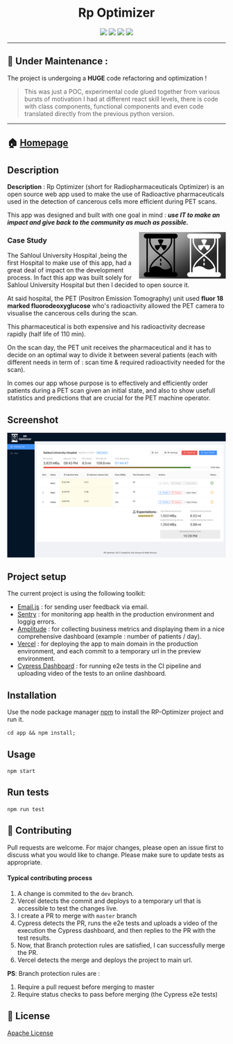 <h1  align="center"> Rp Optimizer </h1>

<p align="center">
    <a href="#" alt="React">
        <img src="https://img.shields.io/badge/react-%2320232a.svg?style=for-the-badge&logo=react&logoColor=%2361DAFB" /></a>
    <a href="#" alt="Ant-Design">
        <img src="https://img.shields.io/badge/-AntDesign-%230170FE?style=for-the-badge&logo=ant-design&logoColor=white" /></a>
    <a href="#" alt="Vercel">
        <img src="https://img.shields.io/badge/vercel-%23000000.svg?style=for-the-badge&logo=vercel&logoColor=white" /></a>
    <a href="#" alt="Cypress">
        <img src="https://img.shields.io/badge/-cypress-%23E5E5E5?style=for-the-badge&logo=cypress&logoColor=058a5e" /></a>

</p>

---
## 🚧 Under Maintenance :
The project is undergoing a **HUGE** code refactoring and optimization ! 
>This was just a POC, experimental code glued together from various bursts of motivation I had at different react skill levels, there is code with class components, functional components and even code translated directly from the previous python version.

---

## 🏠 [Homepage](https://rpo-ansnoussi.vercel.app)

## Description

**Description** : Rp Optimizer (short for Radiopharmaceuticals Optimizer) is an open source web app used to make the use of Radioactive pharmaceuticals used in the detection of cancerous cells more efficient during PET scans.

This app was designed and built with one goal in mind : **_use IT to make an impact and give back to the community as much as possible._**

<img align="right" width="200" src="./docs/bw.png">
<h3> Case Study </h3>

The Sahloul University Hospital ,being the first Hospital to make use of this app, had a great deal of impact on the development process. In fact this app was built solely for Sahloul University Hospital but then I decided to open source it.

At said hospital, the PET (Positron Emission Tomography) unit used **fluor 18 marked fluorodeoxyglucose** who's radioactivity allowed the PET camera to visualise the cancerous cells during the scan.

This pharmaceutical is both expensive and his radioactivity decrease rapidly (half life of 110 min).

On the scan day, the PET unit receives the pharmaceutical and it has to decide on an optimal way to divide it between several patients (each with different needs in term of : scan time & required radioactivity needed for the scan).

In comes our app whose purpose is to effectively and efficiently order patients during a PET scan given an initial state, and also to show usefull statistics and predictions that are crucial for the PET machine operator.

## Screenshot

![Screenshot](./docs/screenshot_v2.1.png)

## Project setup

The current project is using the following toolkit:

- [Email.js](https://www.emailjs.com/) : for sending user feedback via email.
- [Sentry](https://sentry.io) : for monitoring app health in the production environment and loggig errors.
- [Amplitude](https://amplitude.com) : for collecting business metrics and displaying them in a nice comprehensive dashboard (example : number of patients / day).
- [Vercel](https://vercel.com) : for deploying the app to main domain in the production environment, and each commit to a temporary url in the preview environment.
- [Cypress Dashboard](https://vercel.com) : for running e2e tests in the CI pipeline and uploading video of the tests to an online dashboard.

## Installation

Use the node package manager [npm](https://www.npmjs.com/) to install the RP-Optimizer project and run it.

```
cd app && npm install;
```

## Usage

```
npm start
```

## Run tests

```
npm run test
```

## 🤝 Contributing

Pull requests are welcome. For major changes, please open an issue first to discuss what you would like to change.
Please make sure to update tests as appropriate.

#### Typical contributing process

1. A change is commited to the `dev` branch.
2. Vercel detects the commit and deploys to a temporary url that is accessible to test the changes live.
3. I create a PR to merge with `master` branch
4. Cypress detects the PR, runs the e2e tests and uploads a video of the execution the Cypress dashboard, and then replies to the PR with the test results.
5. Now, that Branch protection rules are satisfied, I can successfully merge the PR.
6. Vercel detects the merge and deploys the project to main url.

**PS**: Branch protection rules are :

1. Require a pull request before merging to master
2. Require status checks to pass before merging (the Cypress e2e tests)

## 📝 License

[Apache License](./LICENSE)
